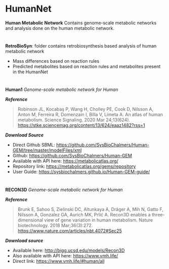 # **HumanNet**
**Human Metabolic Network**
Contains genome-scale metabolic networks and analysis done on the human metabolic network. 

#
**RetroBioSyn**: folder contains retrobiosynthesis based analysis of human metabolic network 
  * Mass differences based on reaction rules 
  * Predicted metabolites based on reaction rules and metabolites present in the HumanNet

#
**Human1**
*Genome-scale metabolic network for Human*

***Reference***
>Robinson JL, Kocabaş P, Wang H, Cholley PE, Cook D, Nilsson A, Anton M, Ferreira R, Domenzain I, Billa V, Limeta A. An atlas of human metabolism. Science Signaling. 2020 Mar 24;13(624).
https://stke.sciencemag.org/content/13/624/eaaz1482?rss=1

***Download Source***
- Direct Github SBML: https://github.com/SysBioChalmers/Human-GEM/tree/master/modelFiles/xml
- Github: https://github.com/SysBioChalmers/Human-GEM
- Available with API here: https://metabolicatlas.org/
- Repository link: https://metabolicatlas.org/gems/repository
- User Guide: https://sysbiochalmers.github.io/Human-GEM-guide/

#
**RECON3D**
*Genome-scale metabolic network for Human*

***Reference***
>Brunk E, Sahoo S, Zielinski DC, Altunkaya A, Dräger A, Mih N, Gatto F, Nilsson A, Gonzalez GA, Aurich MK, Prlić A. Recon3D enables a three-dimensional view of gene variation in human metabolism. Nature biotechnology. 2018 Mar;36(3):272.
https://www.nature.com/articles/nbt.4072#Sec25

***Download source***
- Available here: http://bigg.ucsd.edu/models/Recon3D
- Also available with API here: https://www.vmh.life/
- Direct link: https://www.vmh.life/#human/all
